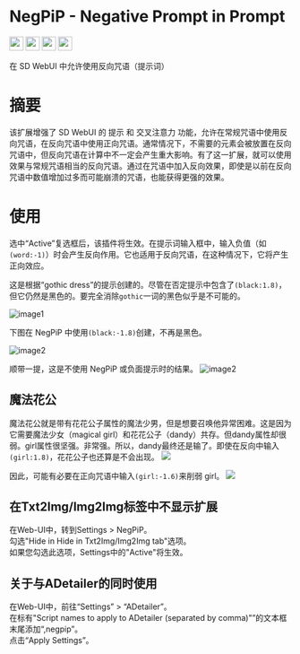 # NegPiP - Negative Prompt in Prompt
[<img src="https://img.shields.io/badge/lang-Egnlish-blue.svg?style=plastic" height="25" />](README.md)
[<img src="https://img.shields.io/badge/言語-日本語-green.svg?style=plastic" height="25" />](README_jp.md)
[<img src="https://img.shields.io/badge/语言-中文-red.svg?style=plastic" height="25" />](README_cn.md)
[<img src="https://img.shields.io/badge/Support-%E2%99%A5-magenta.svg?logo=github&style=plastic" height="25" />](https://github.com/sponsors/hako-mikan)


在 SD WebUI 中允许使用反向咒语（提示词）

# 摘要
该扩展增强了 SD WebUI 的 提示 和 交叉注意力 功能，允许在常规咒语中使用反向咒语，在反向咒语中使用正向咒语。通常情况下，不需要的元素会被放置在反向咒语中，但反向咒语在计算中不一定会产生重大影响。有了这一扩展，就可以使用效果与常规咒语相当的反向咒语。通过在咒语中加入反向效果，即使是以前在反向咒语中数值增加过多而可能崩溃的咒语，也能获得更强的效果。

# 使用
选中“Active”复选框后，该插件将生效。在提示词输入框中，输入负值（如`(word:-1)`）时会产生反向作用。它也适用于反向咒语，在这种情况下，它将产生正向效应。

这是根据“gothic dress”的提示创建的。尽管在否定提示中包含了`(black:1.8)`，但它仍然是黑色的。要完全消除`gothic`一词的黑色似乎是不可能的。

![image1](https://github.com/hako-mikan/sd-webui-negpip/blob/imgs/sample.jpg)

下图在 NegPiP 中使用`(black:-1.8)`创建，不再是黑色。

![image2](https://github.com/hako-mikan/sd-webui-negpip/blob/imgs/sample2.jpg)

顺带一提，这是不使用 NegPiP 或负面提示时的结果。
![image2](https://github.com/hako-mikan/sd-webui-negpip/blob/imgs/sample3.jpg)

## 魔法花公
魔法花公就是带有花花公子属性的魔法少男，但是想要召唤他异常困难。这是因为它需要魔法少女（magical girl）和花花公子（dandy）共存。但dandy属性却很弱。girl属性很坚强。非常强。所以，dandy最终还是输了。即使在反向中输入`(girl:1.8)`，花花公子也还算是不会出现。
![](https://github.com/hako-mikan/sd-webui-negpip/blob/imgs/sample4.jpg)

因此，可能有必要在正向咒语中输入`(girl:-1.6)`来削弱 girl。
![](https://github.com/hako-mikan/sd-webui-negpip/blob/imgs/sample5.jpg)

## 在Txt2Img/Img2Img标签中不显示扩展
在Web-UI中，转到Settings > NegPiP。  
勾选"Hide in Hide in Txt2Img/Img2Img tab"选项。  
如果您勾选此选项，Settings中的"Active"将生效。

## 关于与ADetailer的同时使用
在Web-UI中，前往“Settings” > “ADetailer”。  
在标有"Script names to apply to ADetailer (separated by comma)"”的文本框末尾添加“,negpip”。  
点击“Apply Settings”。 
